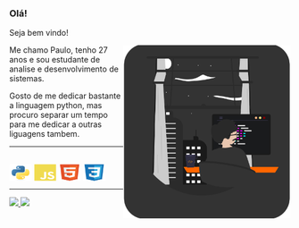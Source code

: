 ### Olá! 

Seja bem vindo!

<div style="display: inline_block">
    <img align="right"alt="Logo"  width="300" src="imagens/logo.svg">
    <p>Me chamo Paulo, tenho 27 anos e sou estudante de analise e desenvolvimento de sistemas.</p>
    <p>Gosto de me dedicar bastante a linguagem python,  mas procuro separar um tempo para me dedicar a outras liguagens tambem.</p>

</div>

<hr>

<div style="display: inline_block"><br>
  
  <img align="center" alt="Python" height="30" width="40" src="https://raw.githubusercontent.com/devicons/devicon/master/icons/python/python-original.svg">
  <img align="center" alt="Js" height="30" width="40" src="https://raw.githubusercontent.com/devicons/devicon/master/icons/javascript/javascript-plain.svg">
  <img align="center" alt="HTML" height="30" width="40" src="https://raw.githubusercontent.com/devicons/devicon/master/icons/html5/html5-original.svg">
  <img align="center" alt="CSS" height="30" width="40" src="https://raw.githubusercontent.com/devicons/devicon/master/icons/css3/css3-original.svg">
 
</div>

<hr>

<div align="left">
  <a href="https://github.com/paulosergiocf">
  <img height="130em" src="https://github-readme-stats.vercel.app/api?username=paulosergiocf&show_icons=true&theme=dracula&include_all_commits=true&count_private=true"/>
  <img height="130em" src="https://github-readme-stats.vercel.app/api/top-langs/?username=paulosergiocf&layout=compact&langs_count=7&theme=dracula"/>
</div>